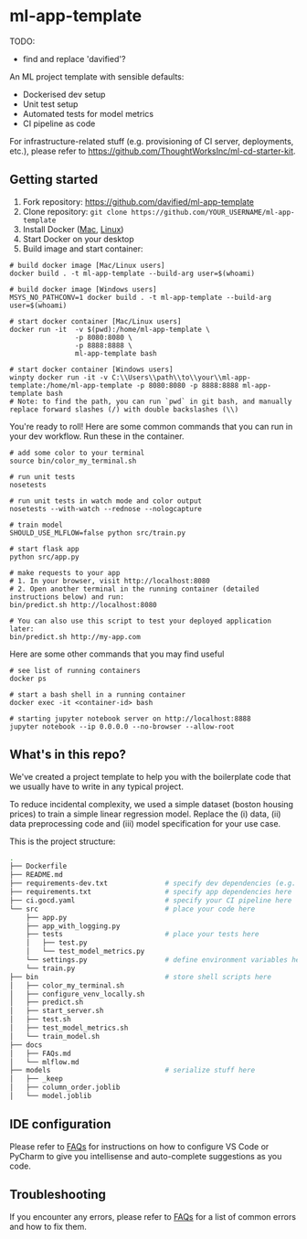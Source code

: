 # ml-app-template

TODO:
- find and replace 'davified'?

An ML project template with sensible defaults:
- Dockerised dev setup
- Unit test setup
- Automated tests for model metrics
- CI pipeline as code

For infrastructure-related stuff (e.g. provisioning of CI server, deployments, etc.), please refer to https://github.com/ThoughtWorksInc/ml-cd-starter-kit.

## Getting started

1. Fork repository: https://github.com/davified/ml-app-template
2. Clone repository: `git clone https://github.com/YOUR_USERNAME/ml-app-template`
3. Install Docker ([Mac](https://docs.docker.com/docker-for-mac/install/), [Linux](https://docs.docker.com/install/linux/docker-ce/ubuntu/))
4. Start Docker on your desktop
5. Build image and start container:

```shell
# build docker image [Mac/Linux users]
docker build . -t ml-app-template --build-arg user=$(whoami)

# build docker image [Windows users]
MSYS_NO_PATHCONV=1 docker build . -t ml-app-template --build-arg user=$(whoami)

# start docker container [Mac/Linux users]
docker run -it  -v $(pwd):/home/ml-app-template \
                -p 8080:8080 \
                -p 8888:8888 \
                ml-app-template bash

# start docker container [Windows users]
winpty docker run -it -v C:\\Users\\path\\to\\your\\ml-app-template:/home/ml-app-template -p 8080:8080 -p 8888:8888 ml-app-template bash
# Note: to find the path, you can run `pwd` in git bash, and manually replace forward slashes (/) with double backslashes (\\)
```

You're ready to roll! Here are some common commands that you can run in your dev workflow. Run these in the container.

```shell
# add some color to your terminal
source bin/color_my_terminal.sh

# run unit tests
nosetests

# run unit tests in watch mode and color output
nosetests --with-watch --rednose --nologcapture

# train model
SHOULD_USE_MLFLOW=false python src/train.py

# start flask app
python src/app.py

# make requests to your app
# 1. In your browser, visit http://localhost:8080
# 2. Open another terminal in the running container (detailed instructions below) and run:
bin/predict.sh http://localhost:8080

# You can also use this script to test your deployed application later:
bin/predict.sh http://my-app.com
```

Here are some other commands that you may find useful
```shell
# see list of running containers
docker ps

# start a bash shell in a running container
docker exec -it <container-id> bash

# starting jupyter notebook server on http://localhost:8888
jupyter notebook --ip 0.0.0.0 --no-browser --allow-root
```

## What's in this repo?

We've created a project template to help you with the boilerplate code that we usually have to write in any typical project.

To reduce incidental complexity, we used a simple dataset (boston housing prices) to train a simple linear regression model. Replace the (i) data, (ii) data preprocessing code and (iii) model specification for your use case.

This is the project structure:

```sh
.
├── Dockerfile
├── README.md
├── requirements-dev.txt              # specify dev dependencies (e.g. jupyter) here
├── requirements.txt                  # specify app dependencies here
├── ci.gocd.yaml                      # specify your CI pipeline here
└── src                               # place your code here
    ├── app.py
    ├── app_with_logging.py
    ├── tests                         # place your tests here
    │   ├── test.py
    │   └── test_model_metrics.py
    └── settings.py                   # define environment variables here
    └── train.py
├── bin                               # store shell scripts here
│   ├── color_my_terminal.sh
│   ├── configure_venv_locally.sh
│   ├── predict.sh
│   ├── start_server.sh
│   ├── test.sh
│   ├── test_model_metrics.sh
│   └── train_model.sh
├── docs
│   ├── FAQs.md
│   └── mlflow.md
├── models                            # serialize stuff here
│   ├── _keep
│   ├── column_order.joblib
│   └── model.joblib

```

## IDE configuration

Please refer to [FAQs](./FAQs.md) for instructions on how to configure VS Code or PyCharm to give you intellisense and auto-complete suggestions as you code.

## Troubleshooting

If you encounter any errors, please refer to [FAQs](./docs/FAQs.md) for a list of common errors and how to fix them.
